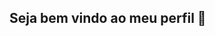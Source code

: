 ## Seja bem vindo ao meu perfil 👋

<!--
**aninhasantos123/aninhasantos123** is a ✨ _special_ ✨ repository because its `README.md` (this file) appears on your GitHub profile.

Here are some ideas to get you started:

- Meu nome é : Ana Flávia
- 🌱 I’m currently learning ...
- 👯 I’m looking to collaborate on ...
- 🤔 I’m looking for help with ...
- 💬 Ask me about ...
- 📫 How to reach me: ...
- 😄 Pronouns: ...
- ⚡ Fun fact: ...
-->
